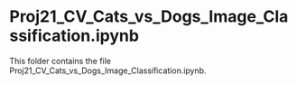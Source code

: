 # Proj21_CV_Cats_vs_Dogs_Image_Classification.ipynb
This folder contains the file Proj21_CV_Cats_vs_Dogs_Image_Classification.ipynb.
